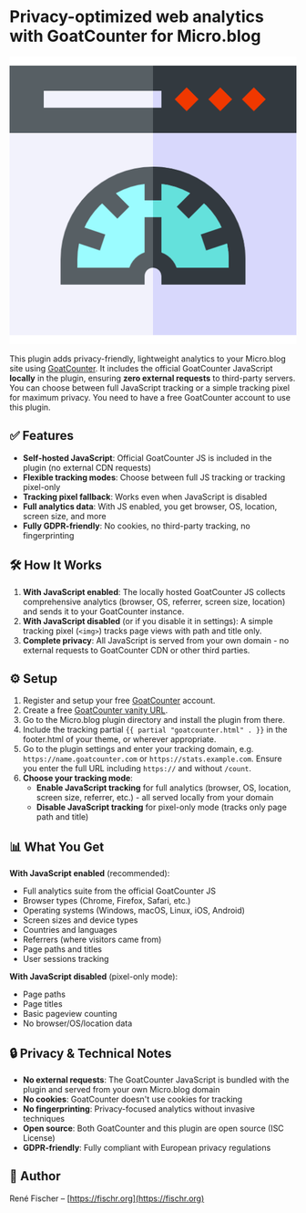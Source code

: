 # Privacy-optimized web analytics with GoatCounter for Micro.blog

<img src="logo.png" alt="GoatCounter for Micro.blog - Privacy-optimized">

This plugin adds privacy-friendly, lightweight analytics to your Micro.blog site using [GoatCounter](https://www.goatcounter.com). It includes the official GoatCounter JavaScript **locally** in the plugin, ensuring **zero external requests** to third-party servers. You can choose between full JavaScript tracking or a simple tracking pixel for maximum privacy. You need to have a free GoatCounter account to use this plugin.

## ✅ Features

- **Self-hosted JavaScript**: Official GoatCounter JS is included in the plugin (no external CDN requests)
- **Flexible tracking modes**: Choose between full JS tracking or tracking pixel-only
- **Tracking pixel fallback**: Works even when JavaScript is disabled
- **Full analytics data**: With JS enabled, you get browser, OS, location, screen size, and more
- **Fully GDPR-friendly**: No cookies, no third-party tracking, no fingerprinting

## 🛠 How It Works
1. **With JavaScript enabled**: The locally hosted GoatCounter JS collects comprehensive analytics (browser, OS, referrer, screen size, location) and sends it to your GoatCounter instance.
2. **With JavaScript disabled** (or if you disable it in settings): A simple tracking pixel (`<img>`) tracks page views with path and title only.
3. **Complete privacy**: All JavaScript is served from your own domain - no external requests to GoatCounter CDN or other third parties.

## ⚙️ Setup
1. Register and setup your free [GoatCounter](https://www.goatcounter.com) account.
2. Create a free [GoatCounter vanity URL](https://www.goatcounter.com/help/faq#custom-domain).
3. Go to the Micro.blog plugin directory and install the plugin from there.
4. Include the tracking partial `{{ partial "goatcounter.html" . }}` in the footer.html of your theme, or wherever appropriate.
5. Go to the plugin settings and enter your tracking domain, e.g. `https://name.goatcounter.com` or `https://stats.example.com`. Ensure you enter the full URL including `https://` and without `/count`.
6. **Choose your tracking mode**:
   - **Enable JavaScript tracking** for full analytics (browser, OS, location, screen size, referrer, etc.) - all served locally from your domain
   - **Disable JavaScript tracking** for pixel-only mode (tracks only page path and title)

## 📊 What You Get

**With JavaScript enabled** (recommended):
- Full analytics suite from the official GoatCounter JS
- Browser types (Chrome, Firefox, Safari, etc.)
- Operating systems (Windows, macOS, Linux, iOS, Android)
- Screen sizes and device types
- Countries and languages
- Referrers (where visitors came from)
- Page paths and titles
- User sessions tracking

**With JavaScript disabled** (pixel-only mode):
- Page paths
- Page titles
- Basic pageview counting
- No browser/OS/location data

## 🔒 Privacy & Technical Notes

- **No external requests**: The GoatCounter JavaScript is bundled with the plugin and served from your own Micro.blog domain
- **No cookies**: GoatCounter doesn't use cookies for tracking
- **No fingerprinting**: Privacy-focused analytics without invasive techniques
- **Open source**: Both GoatCounter and this plugin are open source (ISC License)
- **GDPR-friendly**: Fully compliant with European privacy regulations


## 👤 Author
René Fischer – [https://fischr.org](https://fischr.org)
